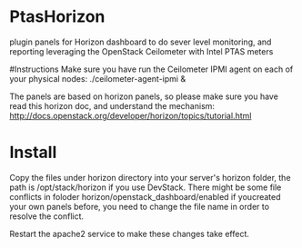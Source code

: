 # PtasHorizon
plugin panels for Horizon dashboard to do sever level monitoring, and reporting leveraging the OpenStack Ceilometer with Intel PTAS meters

#Instructions
Make sure you have run the Ceilometer IPMI agent on each of your physical nodes:
./ceilometer-agent-ipmi &

The panels are based on horizon panels, so please make sure you have read this horizon doc, and understand the mechanism:
http://docs.openstack.org/developer/horizon/topics/tutorial.html

# Install
Copy the files under horizon directory into your server's horizon folder, the path is /opt/stack/horizon if you use DevStack.
There might be some file conflicts in foloder horizon/openstack_dashboard/enabled if youcreated your own panels before, you need to change the file name in order to resolve the conflict.

Restart the apache2 service to make these changes take effect.

